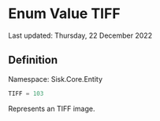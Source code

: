 # Enum Value TIFF
Last updated: Thursday, 22 December 2022

## Definition
Namespace: Sisk.Core.Entity

```csharp
TIFF = 103
```

Represents an TIFF image.

